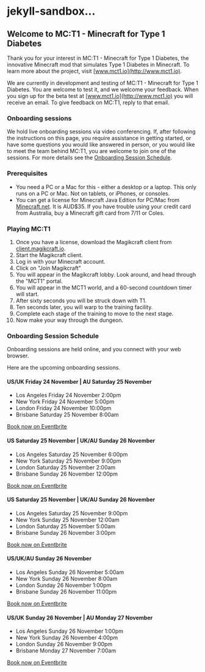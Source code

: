 # jekyll-sandbox...

## Welcome to MC:T1 - Minecraft for Type 1 Diabetes

Thank you for your interest in MC:T1 - Minecraft for Type 1 Diabetes, the innovative Minecraft mod that simulates Type 1 Diabetes in Minecraft. To learn more about the project, visit [www.mct1.io](http://www.mct1.io).

We are currently in development and testing of MC:T1 - Minecraft for Type 1 Diabetes. You are welcome to test it, and we welcome your feedback. When you sign up for the beta test at [www.mct1.io](http://www.mct1.io) you will receive an email. To give feedback on MC:T1, reply to that email.

### Onboarding sessions

We hold live onboarding sessions via video conferencing. If, after following the instructions on this page, you require assistance in getting started, or have some questions you would like answered in person, or you would like to meet the team behind MC:T1, you are welcome to join one of the sessions. For more details see the [Onboarding Session Schedule](#onboarding-session-schedule).

### Prerequisites

* You need a PC or a Mac for this - either a desktop or a laptop. This only runs on a PC or Mac. Not on tablets, or iPhones, or consoles.
* You can get a license for Minecraft Java Edition for PC/Mac from [Minecraft.net](https://www.minecraft.net). It is AUD$35. If you have trouble using your credit card from Australia, buy a Minecraft gift card from 7/11 or Coles. 

### Playing MC:T1

1. Once you have a license, download the Magikcraft client from [client.magikcraft.io](https://client.magikcraft.io).
2. Start the Magikcraft client.
3. Log in with your Minecraft account.
4. Click on "Join Magikcraft"
5. You will appear in the Magikcraft lobby. Look around, and head through the "MCT1" portal.
6. You will appear in the MCT1 world, and a 60-second countdown timer will start.
7. After sixty seconds you will be struck down with T1.
8. Ten seconds later, you will warp to the training facility.
9. Complete each stage of the training to move to the next stage.
10. Now make your way through the dungeon.

### Onboarding Session Schedule

Onboarding sessions are held online, and you connect with your web browser.

Here are the upcoming onboarding sessions.

#### US/UK Friday 24 November | AU Saturday 25 November

* Los Angeles Friday 24 November 2:00pm
* New York Friday 24 November 5:00pm
* London Friday 24 November 10:00pm
* Brisbane Saturday 25 November 8:00am

[Book now on Eventbrite](https://www.eventbrite.com/e/mct1-onboarding-tickets-40181413690)

#### US Saturday 25 November | UK/AU Sunday 26 November

* Los Angeles Saturday 25 November 6:00pm
* New York Saturday 25 November 9:00pm 
* London Saturday 25 November 2:00am
* Brisbane Sunday 26 November 12:00pm

[Book now on Eventbrite](https://www.eventbrite.com/e/mct1-onboarding-tickets-40181414693)

#### US Saturday 25 November | UK/AU Sunday 26 November

* Los Angeles Saturday 25 November 9:00pm
* New York Sunday 25 November 12:00am
* London Saturday 25 November 5:00am
* Brisbane Sunday 26 November 3:00pm

[Book now on Eventbrite](https://www.eventbrite.com/e/mct1-onboarding-tickets-40181415696)

#### US/UK/AU Sunday 26 November

* Los Angeles Sunday 26 November 5:00am
* New York Sunday 26 November 8:00am
* London Sunday 26 November 1:00pm
* Brisbane Sunday 26 November 11:00pm

[Book now on Eventbrite](https://www.eventbrite.com/e/mct1-onboarding-tickets-40287260280)

#### US/UK Sunday 26 November | AU Monday 27 November

* Los Angeles Sunday 26 November 1:00pm
* New York Sunday 26 November 4:00pm
* London Sunday 26 November 9:00pm
* Brisbane Monday 27 November 7:00am

[Book now on Eventbrite](https://www.eventbrite.com/e/mct1-onboarding-tickets-40287261283)

